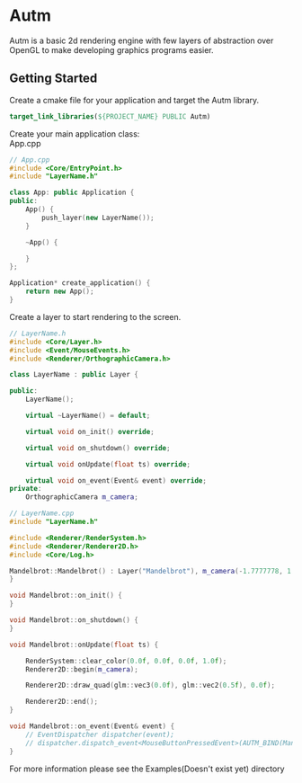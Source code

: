 # Autm 

Autm is a basic 2d rendering engine with few layers of abstraction over OpenGL to make developing graphics programs easier. 

  
## Getting Started
Create a cmake file for your application and target the Autm library.
```cmake
target_link_libraries(${PROJECT_NAME} PUBLIC Autm)
```
Create your main application class:  
App.cpp
```c++
// App.cpp
#include <Core/EntryPoint.h>
#include "LayerName.h"

class App: public Application {
public:
    App() {
        push_layer(new LayerName());
    }

    ~App() {

    }  
};

Application* create_application() {
    return new App();
}
```
Create a layer to start rendering to the screen.  
```c++
// LayerName.h
#include <Core/Layer.h>
#include <Event/MouseEvents.h>
#include <Renderer/OrthographicCamera.h>

class LayerName : public Layer {

public:
    LayerName();

    virtual ~LayerName() = default;

    virtual void on_init() override;

    virtual void on_shutdown() override;

    virtual void onUpdate(float ts) override;

    virtual void on_event(Event& event) override;
private:
    OrthographicCamera m_camera;
```
```c++
// LayerName.cpp
#include "LayerName.h"

#include <Renderer/RenderSystem.h>
#include <Renderer/Renderer2D.h>
#include <Core/Log.h>

Mandelbrot::Mandelbrot() : Layer("Mandelbrot"), m_camera(-1.7777778, 1.7777778, 1, -1) {
}

void Mandelbrot::on_init() {
}

void Mandelbrot::on_shutdown() {
}

void Mandelbrot::onUpdate(float ts) {

    RenderSystem::clear_color(0.0f, 0.0f, 0.0f, 1.0f);
    Renderer2D::begin(m_camera);

    Renderer2D::draw_quad(glm::vec3(0.0f), glm::vec2(0.5f), 0.0f);

    Renderer2D::end();
}

void Mandelbrot::on_event(Event& event) {
    // EventDispatcher dispatcher(event);
    // dispatcher.dispatch_event<MouseButtonPressedEvent>(AUTM_BIND(Mandelbrot::onMouseButtonPressed));
}
```
For more information please see the Examples(Doesn't exist yet) directory